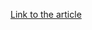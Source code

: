[Link to the article](https://www.rapid7.com/blog/post/2023/11/06/etr-rapid7-observed-exploitation-of-atlassian-confluence-cve-2023-22518/)
